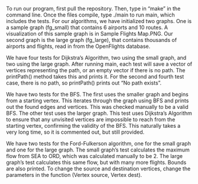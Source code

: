 To run our program, first pull the repository. Then, type in “make” in the command line. Once the files compile, type ./main to run main, which includes the tests. For our algorithms, we have initialized two graphs. One is a sample graph (fg_small) that contains 6 airports and 10 routes. A visualization of this sample graph is in Sample Flights Map.PNG. Our second graph is the large graph (fg_large), that contains thousands of airports and flights, read in from the OpenFlights database. 

We have four tests for Dijkstra’s Algorithm, two using the small graph, and two using the large graph. After running main, each test will save a vector of vertices representing the path, or an empty vector if there is no path. The printPath() method takes this and prints it. For the second and fourth test case, there is no path, so printPath() prints out “No path exists”. 

We have two tests for the BFS. The first uses the smaller graph and begins from a starting vertex. This iterates through the graph using BFS and prints out the found edges and vertices. This was checked manually to be a valid BFS. The other test uses the larger graph. This test uses Dijkstra’s Algorithm to ensure that any unvisited vertices are impossible to reach from the starting vertex, confirming the validity of the BFS. This naturally takes a very long time, so it is commented out, but still provided. 

We have two tests for the Ford-Fulkerson algorithm, one for the small graph and one for the large graph. The small graph’s test calculates the maximum flow from SEA to ORD, which was calculated manually to be 2. The large graph’s test calculates this same flow, but with many more flights. Bounds are also printed. To change the source and destination vertices, change the parameters in the function (Vertex source, Vertex dest). 
